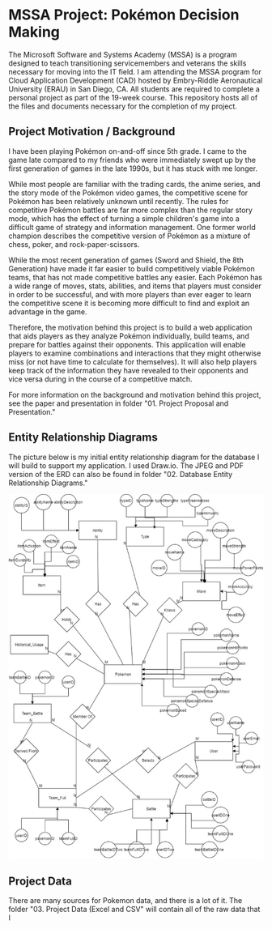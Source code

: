 # MSSA Project: Pokémon Decision Making
The Microsoft Software and Systems Academy (MSSA) is a program designed to teach transitioning servicemembers and veterans the skills necessary for moving into the IT field. I am attending the MSSA program for Cloud Application Development (CAD) hosted by Embry-Riddle Aeronautical University (ERAU) in San Diego, CA. All students are required to complete a personal project as part of the 19-week course. This repository hosts all of the files and documents necessary for the completion of my project.

## Project Motivation / Background
I have been playing Pokémon on-and-off since 5th grade. I came to the game late compared to my friends who were immediately swept up by the first generation of games in the late 1990s, but it has stuck with me longer.

While most people are familiar with the trading cards, the anime series, and the story mode of the Pokémon video games, the competitive scene for Pokémon has been relatively unknown until recently. The rules for competitive Pokémon battles are far more complex than the regular story mode,  which has the effect of turning a simple children's game into a difficult game of strategy and information management. One former world champion describes the  competitive version of Pokémon as a mixture of chess, poker, and rock-paper-scissors.

While the most recent generation of games (Sword and Shield, the 8th Generation) have made it far easier to build competitively viable Pokémon teams, that has not made competitive battles any easier. Each Pokémon has a wide range of moves, stats, abilities, and items that players must consider in order to be successful, and with more players than ever eager to learn the competitive scene it is becoming more difficult to find and exploit an advantage in the game. 

Therefore, the motivation behind this project is to build a web application that aids players as they analyze Pokémon individually, build teams, and prepare for battles against their opponents. This application will enable players to examine combinations and interactions that they might otherwise miss (or not have time to calculate for themselves). It will also help players keep track of the information they have revealed to their opponents and vice versa during in the course of a competitive match.

For more information on the background and motivation behind this project, see the paper and presentation in folder "01. Project Proposal and Presentation."

## Entity Relationship Diagrams
The picture below is my initial entity relationship diagram for the database I will build to support my application. I used Draw.io. The JPEG and PDF version of the ERD can also be found in folder "02. Database Entity Relationship Diagrams."

![ERD](https://github.com/Bandit254/MSSA-Project-Pokemon-Decision-Making/blob/master/02.%20Database%20Entity%20Relationship%20Designs/CADProject%20-%2020200209%20-%20ZSilvis%20-%20ERD.jpg)

## Project Data
There are many sources for Pokemon data, and there is a lot of it. The folder "03. Project Data (Excel and CSV" will contain all of the raw data that I 
<!--stackedit_data:
eyJoaXN0b3J5IjpbLTc1MTMzNzA5NCwtMTU0NTg0NzI3MCwtNj
M0NTY2MjcwXX0=
-->